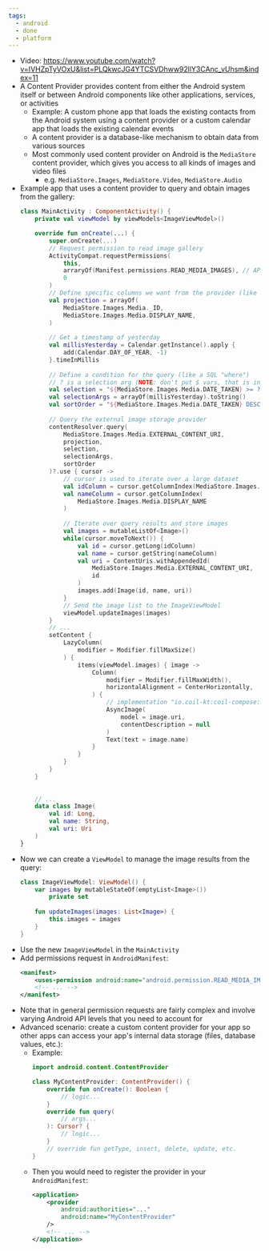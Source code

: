 ```yaml
---
tags:
  - android
  - done
  - platform
---
```

- Video: https://www.youtube.com/watch?v=IVHZpTyVOxU&list=PLQkwcJG4YTCSVDhww92llY3CAnc_vUhsm&index=11
- A Content Provider provides content from either the Android system itself or between Android components like other applications, services, or activities
	- Example: A custom phone app that loads the existing contacts from the Android system using a content provider or a custom calendar app that loads the existing calendar events
	- A content provider is a database-like mechanism to obtain data from various sources
	- Most commonly used content provider on Android is the `MediaStore` content provider, which gives you access to all kinds of images and video files
		- e.g. `MediaStore.Images`, `MediaStore.Video`, `MediaStore.Audio`
- Example app that uses a content provider to query and obtain images from the gallery:
  ```kotlin
  class MainActivity : ComponentActivity() {
	  private val viewModel by viewModels<ImageViewModel>()
  
	  override fun onCreate(...) {
		  super.onCreate(...)
		  // Request permission to read image gallery
		  ActivityCompat.requestPermissions(
			  this,
			  arraryOf(Manifest.permissions.READ_MEDIA_IMAGES), // API >= 33
			  0
		  )
		  // Define specific columns we want from the provider (like a SQL "select")
		  val projection = arrayOf(
			  MediaStore.Images.Media._ID,
			  MediaStore.Images.Media.DISPLAY_NAME,
		  )
		  
		  // Get a timestamp of yesterday
		  val millisYesterday = Calendar.getInstance().apply {
			  add(Calendar.DAY_OF_YEAR, -1)
		  }.timeInMillis
		  
		  // Define a condition for the query (like a SQL "where")
		  // ? is a selection arg (NOTE: don't put $ vars, that is injection vulnerable)
		  val selection = "${MediaStore.Images.Media.DATE_TAKEN} >= ?"
		  val selectionArgs = arrayOf(millisYesterday).toString()
		  val sortOrder = "${MediaStore.Images.Media.DATE_TAKEN} DESC"
		  
		  // Query the external image storage provider
		  contentResolver.query(
			  MediaStore.Images.Media.EXTERNAL_CONTENT_URI,
			  projection,
			  selection,
			  selectionArgs,
			  sortOrder
		  )?.use { cursor -> 
			  // cursor is used to iterate over a large dataset
			  val idColumn = cursor.getColumnIndex(MediaStore.Images.Media._ID)
			  val nameColumn = cursor.getColumnIndex(
				  MediaStore.Images.Media.DISPLAY_NAME
			  )
			  
			  // Iterate over query results and store images
			  val images = mutableListOf<Image>()
			  while(cursor.moveToNext()) {
				  val id = cursor.getLong(idColumn)
				  val name = cursor.getString(nameColumn)
				  val uri = ContentUris.withAppendedId(
					  MediaStore.Images.Media.EXTERNAL_CONTENT_URI,
					  id
				  )
				  images.add(Image(id, name, uri))
			  }
			  // Send the image list to the ImageViewModel
			  viewModel.updateImages(images)
		  }
		  // ...
		  setContent {
			  LazyColumn(
				  modifier = Modifier.fillMaxSize()
			  ) {
				  items(viewModel.images) { image ->
					  Column(
						  modifier = Modifier.fillMaxWidth(),
						  horizontalAlignment = CenterHorizontally,
					  ) {
						  // implementation "io.coil-kt:coil-compose:2.4.0"
						  AsyncImage(
							  model = image.uri,
							  contentDescription = null
						  )
						  Text(text = image.name)
					  }
				  }
			  }
		  }
	  }
	  
	  
	  // ...
	  data class Image(
		  val id: Long,
		  val name: String,
		  val uri: Uri
	  )
  }
	```
- Now we can create a `ViewModel` to manage the image results from the query:
  ```kotlin
  class ImageViewModel: ViewModel() {
	  var images by mutableStateOf(emptyList<Image>())
		  private set
		  
	  fun updateImages(images: List<Image>) {
		  this.images = images
	  }
  }
	```
- Use the new `ImageViewModel` in the `MainActivity`
- Add permissions request in `AndroidManifest`:
  ```xml
  <manifest>
	  <uses-permission android:name="android.permission.READ_MEDIA_IMAGES" />
	  <!-- ... -->
  </manifest>
	```
- Note that in general permission requests are fairly complex and involve varying Android API levels that you need to account for
- Advanced scenario: create a custom content provider for your app so other apps can access your app's internal data storage (files, database values, etc.):
	- Example:
	  ```kotlin
	  import android.content.ContentProvider
	  
	  class MyContentProvider: ContentProvider() {
		  override fun onCreate(): Boolean {
			  // logic...
		  }
		  override fun query(
			  // args...
		  ): Cursor? {
			  // logic...
		  }
		  // override fun getType, insert, delete, update, etc.
	  }
		```
	- Then you would need to register the provider in your `AndroidManifest`:
	  ```xml
	  <application>
		  <provider
			  android:authorities="..."
			  android:name="MyContentProvider"
		  />
		  <!-- ... -->
	  </application>
		```

